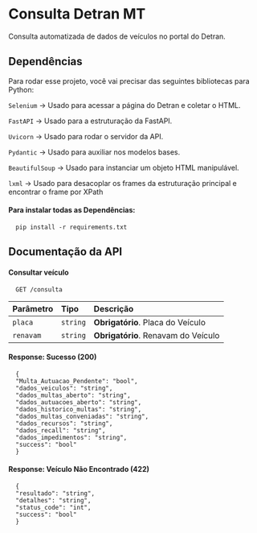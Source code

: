 
# Consulta Detran MT

Consulta automatizada de dados de veículos no portal do Detran.

## Dependências

Para rodar esse projeto, você vai precisar das seguintes bibliotecas para Python:

`Selenium` -> Usado para acessar a página do Detran e coletar o HTML.

`FastAPI` -> Usado para a estruturação da FastAPI.

`Uvicorn` -> Usado para rodar o servidor da API.

`Pydantic` -> Usado para auxiliar nos modelos bases.

`BeautifulSoup` -> Usado para instanciar um objeto HTML manipulável.

`lxml` -> Usado para desacoplar os frames da estruturação principal e encontrar o frame por XPath

#### Para instalar todas as Dependências:

```
  pip install -r requirements.txt
```
## Documentação da API

#### Consultar veículo

```http
  GET /consulta
```

| Parâmetro   | Tipo       | Descrição                           |
| :---------- | :--------- | :---------------------------------- |
| `placa` | `string` | **Obrigatório**. Placa do Veículo |
| `renavam` | `string` | **Obrigatório**. Renavam do Veículo |

#### Response: Sucesso (200)

```
  {
  "Multa_Autuacao_Pendente": "bool",
  "dados_veiculos": "string",
  "dados_multas_aberto": "string",
  "dados_autuacoes_aberto": "string",
  "dados_historico_multas": "string",
  "dados_multas_conveniadas": "string",
  "dados_recursos": "string",
  "dados_recall": "string",
  "dados_impedimentos": "string",
  "success": "bool"
  }
```

#### Response: Veículo Não Encontrado (422)

```
  {
  "resultado": "string",
  "detalhes": "string",
  "status_code": "int",
  "success": "bool"
  }
```